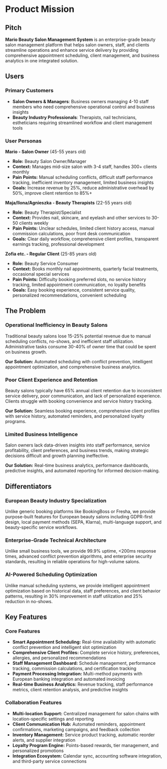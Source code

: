 # Product Mission

## Pitch

**Mario Beauty Salon Management System** is an enterprise-grade beauty salon management platform that helps salon owners, staff, and clients streamline operations and enhance service delivery by providing comprehensive appointment scheduling, client management, and business analytics in one integrated solution.

## Users

### Primary Customers

- **Salon Owners & Managers**: Business owners managing 4-10 staff members who need comprehensive operational control and business insights
- **Beauty Industry Professionals**: Therapists, nail technicians, estheticians requiring streamlined workflow and client management tools

### User Personas

**Mario - Salon Owner** (45-55 years old)
- **Role:** Beauty Salon Owner/Manager
- **Context:** Manages mid-size salon with 3-4 staff, handles 300+ clients monthly
- **Pain Points:** Manual scheduling conflicts, difficult staff performance tracking, inefficient inventory management, limited business insights
- **Goals:** Increase revenue by 25%, reduce administrative overhead by 50%, improve client retention to 85%+

**Maja/Ilona/Agnieszka - Beauty Therapists** (22-55 years old)
- **Role:** Beauty Therapist/Specialist
- **Context:** Provides nail, skincare, and eyelash and other services to 30-50 clients weekly
- **Pain Points:** Unclear schedules, limited client history access, manual commission calculations, poor front desk communication
- **Goals:** Clear daily workflow, comprehensive client profiles, transparent earnings tracking, professional development

**Zofia etc. - Regular Client** (25-85 years old)
- **Role:** Beauty Service Consumer
- **Context:** Books monthly nail appointments, quarterly facial treatments, occasional special services
- **Pain Points:** Difficulty booking preferred slots, no service history tracking, limited appointment communication, no loyalty benefits
- **Goals:** Easy booking experience, consistent service quality, personalized recommendations, convenient scheduling

## The Problem

### Operational Inefficiency in Beauty Salons

Traditional beauty salons lose 15-25% potential revenue due to manual scheduling conflicts, no-shows, and inefficient staff utilization. Administrative tasks consume 30-40% of owner time that could be spent on business growth.

**Our Solution:** Automated scheduling with conflict prevention, intelligent appointment optimization, and comprehensive business analytics.

### Poor Client Experience and Retention

Beauty salons typically have 65% annual client retention due to inconsistent service delivery, poor communication, and lack of personalized experience. Clients struggle with booking convenience and service history tracking.

**Our Solution:** Seamless booking experience, comprehensive client profiles with service history, automated reminders, and personalized loyalty programs.

### Limited Business Intelligence

Salon owners lack data-driven insights into staff performance, service profitability, client preferences, and business trends, making strategic decisions difficult and growth planning ineffective.

**Our Solution:** Real-time business analytics, performance dashboards, predictive insights, and automated reporting for informed decision-making.

## Differentiators

### European Beauty Industry Specialization

Unlike generic booking platforms like BookingBoss or Fresha, we provide purpose-built features for European beauty salons including GDPR-first design, local payment methods (SEPA, Klarna), multi-language support, and beauty-specific service workflows.

### Enterprise-Grade Technical Architecture

Unlike small business tools, we provide 99.9% uptime, <200ms response times, advanced conflict prevention algorithms, and enterprise security standards, resulting in reliable operations for high-volume salons.

### AI-Powered Scheduling Optimization

Unlike manual scheduling systems, we provide intelligent appointment optimization based on historical data, staff preferences, and client behavior patterns, resulting in 30% improvement in staff utilization and 25% reduction in no-shows.

## Key Features

### Core Features

- **Smart Appointment Scheduling:** Real-time availability with automatic conflict prevention and intelligent slot optimization
- **Comprehensive Client Profiles:** Complete service history, preferences, allergies, and personalized recommendations
- **Staff Management Dashboard:** Schedule management, performance tracking, commission calculations, and certification tracking
- **Payment Processing Integration:** Multi-method payments with European banking integration and automated invoicing
- **Real-time Business Analytics:** Revenue tracking, staff performance metrics, client retention analysis, and predictive insights

### Collaboration Features

- **Multi-location Support:** Centralized management for salon chains with location-specific settings and reporting
- **Client Communication Hub:** Automated reminders, appointment confirmations, marketing campaigns, and feedback collection
- **Inventory Management:** Service product tracking, automatic reorder alerts, and supplier integration
- **Loyalty Program Engine:** Points-based rewards, tier management, and personalized promotions
- **Integration Ecosystem:** Calendar sync, accounting software integration, and third-party service connections